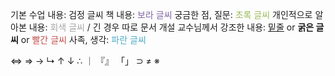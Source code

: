 기본 수업 내용:     검정 글씨
책 내용:     <font color="#8064a2">보라 글씨</font>
궁금한 점, 질문:     <font color="#9bbb59">초록 글씨</font>
개인적으로 알아본 내용:     <font color="#a5a5a5">회색 글씨</font> / 긴 경우 따로 문서 개설
교수님께서 강조한 내용:     <u>밑줄</u> or **굵은 글씨** or <font color="#c0504d">빨간 글씨</font>
사족, 생각:     <font color="#4bacc6">파란 글씨</font>


⇔
⇒
→
↳
↑
↓
∴ 
｜
『』
「」
⊃
≠
※